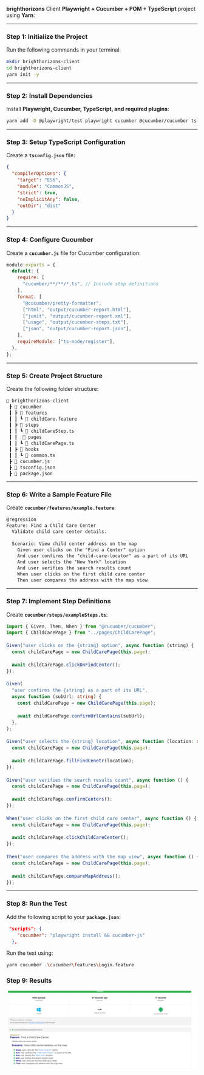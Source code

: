 **brighthorizons** Client **Playwright + Cucumber + POM + TypeScript** project using **Yarn**:

---

### **Step 1: Initialize the Project**

Run the following commands in your terminal:

```sh
mkdir brighthorizons-client
cd brighthorizons-client
yarn init -y
```

---

### **Step 2: Install Dependencies**

Install **Playwright, Cucumber, TypeScript, and required plugins**:

```sh
yarn add -D @playwright/test playwright cucumber @cucumber/cucumber ts-node typescript @types/node
```

---

### **Step 3: Setup TypeScript Configuration**

Create a **`tsconfig.json`** file:

```json
{
  "compilerOptions": {
    "target": "ES6",
    "module": "CommonJS",
    "strict": true,
    "noImplicitAny": false,
    "outDir": "dist"
  }
}
```

---

### **Step 4: Configure Cucumber**

Create a **`cucumber.js`** file for Cucumber configuration:

```js
module.exports = {
  default: {
    require: [
      "cucumber/**/**/*.ts", // Include step definitions
    ],
    format: [
      "@cucumber/pretty-formatter",
      ["html", "output/cucumber-report.html"],
      ["junit", "output/cucumber-report.xml"],
      ["usage", "output/cucumber-steps.txt"],
      ["json", "output/cucumber-report.json"],
    ],
    requireModule: ["ts-node/register"],
  },
};
```

---

### **Step 5: Create Project Structure**

Create the following folder structure:

```
📂 brighthorizons-client
 ┣ 📂 cucumber
 ┃ ┣ 📂 features
 ┃ ┃ ┗ 📜 childCare.feature
 ┃ ┣ 📂 steps
 ┃ ┃ ┗ 📜 childCareStep.ts
 ┃ ┃  📂 pages
 ┃ ┃ ┗ 📜 childCarePage.ts
 ┃ ┣ 📂 hooks
 ┃ ┃ ┗ 📜 common.ts
 ┣ 📜 cucumber.js
 ┣ 📜 tsconfig.json
 ┣ 📜 package.json
```

---

### **Step 6: Write a Sample Feature File**

Create **`cucumber/features/example.feature`**:

```gherkin
@regression
Feature: Find a Child Care Center  
  Validate child care center details.

  Scenario: View child center address on the map  
    Given user clicks on the "Find a Center" option  
    And user confirms the "child-care-locator" as a part of its URL   
    And user selects the "New York" location  
    And user verifies the search results count  
    When user clicks on the first child care center  
    Then user compares the address with the map view  

```

---

### **Step 7: Implement Step Definitions**

Create **`cucumber/steps/exampleSteps.ts`**:

```ts
import { Given, Then, When } from "@cucumber/cucumber";
import { ChildCarePage } from "../pages/ChildCarePage";

Given("user clicks on the {string} option", async function (string) {
  const childCarePage = new ChildCarePage(this.page);

  await childCarePage.clickOnFindCenter();
});

Given(
  "user confirms the {string} as a part of its URL",
  async function (subUrl: string) {
    const childCarePage = new ChildCarePage(this.page);

    await childCarePage.confirmUrlContains(subUrl);
  },
);

Given("user selects the {string} location", async function (location: string) {
  const childCarePage = new ChildCarePage(this.page);

  await childCarePage.fillFindCenetr(location);
});

Given("user verifies the search results count", async function () {
  const childCarePage = new ChildCarePage(this.page);

  await childCarePage.confirmCenters();
});

When("user clicks on the first child care center", async function () {
  const childCarePage = new ChildCarePage(this.page);

  await childCarePage.clickChildCareCenter();
});

Then("user compares the address with the map view", async function () {
  const childCarePage = new ChildCarePage(this.page);

  await childCarePage.compareMapAddress();
});

```

---

### **Step 8: Run the Test**

Add the following script to your **`package.json`**:

```json
 "scripts": {
    "cucumber": "playwright install && cucumber-js"
  },
```

Run the test using:

```sh
yarn cucumber .\cucumber\features\Login.feature
```
### **Step 9: Results**
![alt text](image.png)